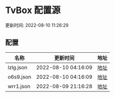
# TvBox 配置源

更新时间: 2022-08-10 11:26:29


## 配置

|   名称  | 更新时间  |地址  |
|  ----  | ----  |----  |
|  lzlg.json | 2022-08-10 04:16:09 |[地址](https://box.okeybox.top/tv/lzlg.json) |
|  o6s9.json | 2022-08-10 04:16:09 |[地址](https://box.okeybox.top/tv/o6s9.json) |
|  wrr1.json | 2022-08-09 21:16:28 |[地址](https://box.okeybox.top/tv/wrr1.json) |
  
    